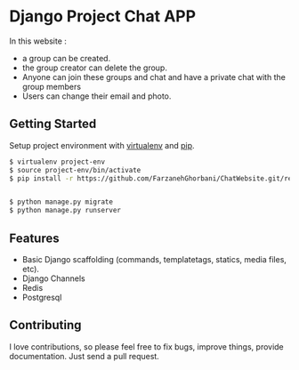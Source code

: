 # Django Project Chat APP

In this website :
  * a group can be created.
  * the group creator can delete the group.
  * Anyone can join these groups and chat and have a private chat with the group members
  * Users can change their email and photo.

## Getting Started

Setup project environment with [virtualenv](https://virtualenv.pypa.io) and [pip](https://pip.pypa.io).

```bash
$ virtualenv project-env
$ source project-env/bin/activate
$ pip install -r https://github.com/FarzanehGhorbani/ChatWebsite.git/requirements.txt


$ python manage.py migrate
$ python manage.py runserver
```

## Features

* Basic Django scaffolding (commands, templatetags, statics, media files, etc).
* Django Channels
* Redis
* Postgresql

## Contributing

I love contributions, so please feel free to fix bugs, improve things, provide documentation. Just send a pull request.
